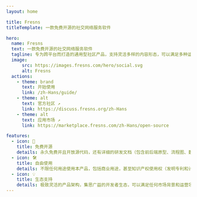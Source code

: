 ```yaml
---
layout: home

title: Fresns
titleTemplate: 一款免费开源的社交网络服务软件

hero:
  name: Fresns
  text: 一款免费开源的社交网络服务软件
  tagline: 专为跨平台而打造的通用型社区产品，支持灵活多样的内容形态，可以满足多种运营场景，符合时代潮流，更开放且更易于二次开发。
  image:
      src: https://images.fresns.com/hero/social.svg
      alt: Fresns
  actions:
    - theme: brand
      text: 开始使用
      link: /zh-Hans/guide/
    - theme: alt
      text: 官方社区 ↗
      link: https://discuss.fresns.org/zh-Hans
    - theme: alt
      text: 应用市场 ↗
      link: https://marketplace.fresns.com/zh-Hans/open-source

features:
  - icon: 🎉
    title: 免费开源
    details: 永久免费并且开放源代码，还有详细的研发文档（包含前后端原型、流程图、数据字典、API Wiki 等资料内容），可以完完整整了解产品逻辑。
  - icon: 🛠
    title: 自由使用
    details: 不限任何用途使用本产品，包括商业用途，甚至知识产权使用权（发明专利和计算机软件著作权）也永久免费授予 Fresns 用户。
  - icon: 💡
    title: 生态支持
    details: 极致灵活的产品架构，集思广益的开发者生态，可以满足任何市场背景和运营场景的服务需求，包括商业变现的支持，让想象力无限可能。
---
```

